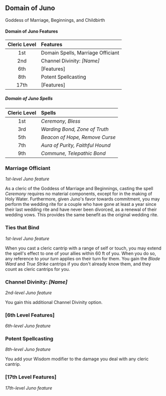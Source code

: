 ## Domain of Juno

Goddess of Marriage, Beginnings, and Childbirth

#### Domain of Juno Features

| Cleric Level | Features                          |
| :----------: | :-------------------------------- |
|     1st      | Domain Spells, Marriage Officiant |
|     2nd      | Channel Divinity: _[Name]_        |
|     6th      | [Features]                        |
|     8th      | Potent Spellcasting               |
|     17th     | [Features]                        |

##### Domain of Juno Spells

| Cleric Level | Spells                           |
| :----------: | :------------------------------- |
|     1st      | _Ceremony, Bless_                |
|     3rd      | _Warding Bond, Zone of Truth_    |
|     5th      | _Beacon of Hope, Remove Curse_   |
|     7th      | _Aura of Purity, Faithful Hound_ |
|     9th      | _Commune, Telepathic Bond_       |

### Marriage Officiant

_1st-level Juno feature_

As a cleric of the Goddess of Marriage and Beginnings, casting the spell _Ceremony_ requires no material components, except for in the making of Holy Water. Furthermore, given Juno's favor towards commitment, you may perform the wedding rite for a couple who have gone at least a year since their last wedding rite and have never been divorced, as a renewal of their wedding vows. This provides the same benefit as the original wedding rite.

### Ties that Bind

_1st-level Juno feature_

When you cast a cleric cantrip with a range of self or touch, you may extend the spell's effect to one of your allies within 60 ft of you. When you do so, any reference to *your turn* applies on their turn for them. You gain the _Blade Ward_ and _True Strike_ cantrips if you don't already know them, and they count as cleric cantrips for you.

### Channel Divinity: _[Name]_

_2nd-level Juno feature_

You gain this additional Channel Divinity option.

### [6th Level Features]

_6th-level Juno feature_

### Potent Spellcasting

_8th-level Juno feature_

You add your Wisdom modifier to the damage you deal with any cleric cantrip.

### [17th Level Features]

_17th-level Juno feature_

